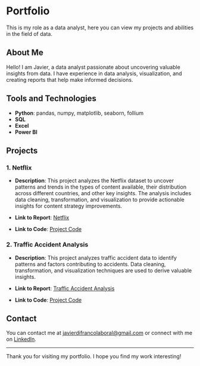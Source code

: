 # Portfolio

This is my role as a data analyst, here you can view my projects and abilities in the field of data.

## About Me

Hello! I am Javier, a data analyst passionate about uncovering valuable insights from data. I have experience in data analysis, visualization, and creating reports that help make informed decisions.

## Tools and Technologies

- **Python**: pandas, numpy, matplotlib, seaborn, follium
- **SQL**
- **Excel**
- **Power BI**

## Projects

### 1. Netflix

- **Description**: This project analyzes the Netflix dataset to uncover patterns and trends in the types of content available, their distribution across different countries, and other key insights. The analysis includes data cleaning, transformation, and visualization to provide actionable insights for content strategy improvements.

- **Link to Report**: [Netflix](https://github.com/javaBD/Portfolio/blob/main/projects/Netflix/README.md)
- **Link to Code**: [Project Code](https://github.com/javaBD/Portfolio/blob/main/projects/Netflix/Netflix.ipynb)

### 2. Traffic Accident Analysis

- **Description**: This project analyzes traffic accident data to identify patterns and factors contributing to accidents. Data cleaning, transformation, and visualization techniques are used to derive valuable insights.
  
- **Link to Report**: [Traffic Accident Analysis](https://github.com/javaBD/Portfolio/blob/main/projects/traffic_accidents/README.md)
- **Link to Code**: [Project Code](https://github.com/javaBD/Portfolio/blob/main/projects/traffic_accidents/traffic_accidents.ipynb)

## Contact

You can contact me at <javierdifrancolaboral@gmail.com> or connect with me on [LinkedIn](https://www.linkedin.com/in/javier-di-franco-525553300/).

---

Thank you for visiting my portfolio. I hope you find my work interesting!
